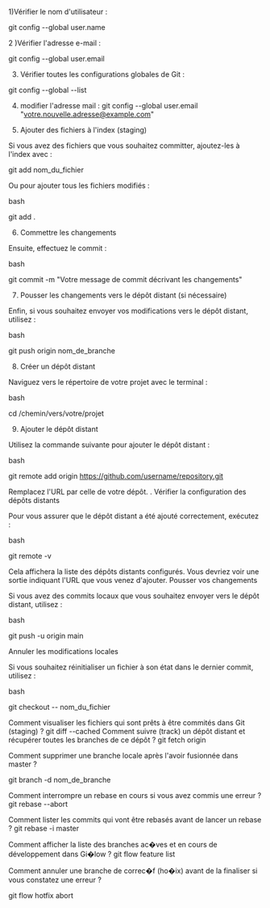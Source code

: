 1)Vérifier le nom d'utilisateur :



git config --global user.name

2 )Vérifier l'adresse e-mail :



git config --global user.email

 3) Vérifier toutes les configurations globales de Git :



git config --global --list

4) modifier l'adresse mail : 
git config --global user.email "votre.nouvelle.adresse@example.com"


5. Ajouter des fichiers à l'index (staging)

Si vous avez des fichiers que vous souhaitez committer, ajoutez-les à l'index avec :


git add nom_du_fichier

Ou pour ajouter tous les fichiers modifiés :

bash

git add .

6. Commettre les changements

Ensuite, effectuez le commit :

bash

git commit -m "Votre message de commit décrivant les changements"

7. Pousser les changements vers le dépôt distant (si nécessaire)

Enfin, si vous souhaitez envoyer vos modifications vers le dépôt distant, utilisez :

bash

git push origin nom_de_branche




8. Créer un dépôt distant



Naviguez vers le répertoire de votre projet avec le terminal :

bash

cd /chemin/vers/votre/projet

9. Ajouter le dépôt distant

Utilisez la commande suivante pour ajouter le dépôt distant :

bash

git remote add origin https://github.com/username/repository.git

Remplacez l'URL par celle de votre dépôt.
. Vérifier la configuration des dépôts distants

Pour vous assurer que le dépôt distant a été ajouté correctement, exécutez :

bash

git remote -v

Cela affichera la liste des dépôts distants configurés. Vous devriez voir une sortie indiquant l'URL que vous venez d'ajouter.
 Pousser vos changements

Si vous avez des commits locaux que vous souhaitez envoyer vers le dépôt distant, utilisez :

bash

git push -u origin main


Annuler les modifications locales

Si vous souhaitez réinitialiser un fichier à son état dans le dernier commit, utilisez :

bash

git checkout -- nom_du_fichier

 Comment visualiser les fichiers qui sont prêts à être commités dans Git (staging) ?
git diff --cached
Comment suivre (track) un dépôt distant et récupérer toutes les branches de ce dépôt ?
git fetch origin

Comment supprimer une branche locale après l'avoir fusionnée dans master ?


git branch -d nom_de_branche

Comment interrompre un rebase en cours si vous avez commis une erreur ?
git rebase --abort

Comment lister les commits qui vont être rebasés avant de lancer un rebase ?
git rebase -i master

Comment afficher la liste des branches ac�ves et en cours de développement dans
Gi�low ?
git flow feature list

Comment annuler une branche de correc�f (ho�ix) avant de la finaliser si vous constatez
une erreur ?

git flow hotfix abort


